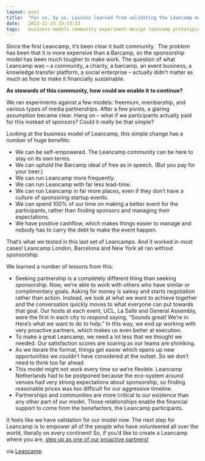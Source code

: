 ```yaml
---
layout: post
title:  "For us, by us. Lessons learned from validating the Leancamp model."
date:   2013-11-23 15:13:33
tags:   business-models community experiment-design leancamp prototyping
---
```


Since the first Leancamp, it’s been clear it built community.  The problem has been that it is more expensive than a Barcamp, so the sponsorship model has been much tougher to make work. The question of what Leancamp was – a community, a charity, a barcamp, an event business, a knowledge transfer platform, a social enterprise – actually didn’t matter as much as how to make it financially sustainable.

<strong>As stewards of this community, how could we enable it to continue?</strong>

We ran experiments against a few models: freemium, membership, and various types of media partnerships. After a few pivots, a glaring assumption became clear. Hang on – what if we participants actually paid for this instead of sponsors? Could it really be that simple?

Looking at the business model of Leancamp, this simple change has a number of huge benefits:
<ul>
	<li>We can be self-empowered. The Leancamp community can be here to stay on its own terms.</li>
	<li>We can uphold the Barcamp ideal of free as in speech. (But you pay for your beer.)</li>
	<li>We can run Leancamp more frequently.</li>
	<li>We can run Leancamp with far less lead-time.</li>
	<li>We can run Leancamp in far more places, even if they don’t have a culture of sponsoring startup events.</li>
	<li>We can spend 100% of our time on making a better event for the participants, rather than finding sponsors and managing their expectations.</li>
	<li>We have positive cashflow, which makes things easier to manage and nobody has to carry the debt to make the event happen.</li>
</ul>
That’s what we tested in this last set of Leancamps. And it worked in most cases! Leancamp London, Barcelona and New York all ran without sponsorship.

We learned a number of lessons from this:
<ul>
	<li>Seeking partnership is a completely different thing than seeking sponsorship. Now, we’re able to work with others who have similar or complimentary goals. Asking for money is salesy and starts negotiation rather than action. Instead, we look at what we want to achieve together and the conversation quickly moves to what everyone can put towards that goal. Our hosts at each event, UCL, La Salle and General Assembly, were the first in each city to respond saying, “Sounds great! We’re in. Here’s what we want to do to help.” In this way, we end up working with very proactive partners, which makes us even better at execution.</li>
	<li>To make a great Leancamp, we need a lot less that we thought we needed. Our satisfaction scores are soaring as our teams are shrinking.</li>
	<li>As we iterate the format, things get easier which opens up new opportunities we couldn’t have considered at the outset. So we don’t need to think too far ahead.</li>
	<li>This model might not work every time so we’re flexible. Leancamp Netherlands had to be postponed because the eco-system around venues had very strong expectations about sponsorship, so finding reasonable prices was too difficult for our aggressive timeline.</li>
	<li>Partnerships and communities are more critical to our existence than any other part of our model. Those relationships enable the financial support to come from the benefactors, the Leancamp participants.</li>
</ul>
It feels like we have validation for our model now. The next step for Leancamp is to empower all of the people who have volunteered all over the world, literally on every continent! So, if you’d like to create a Leancamp where you are, <a href="http://stayconnected.us1.list-manage1.com/subscribe?u=85c6ba2a410b1e10aefd30ebc&amp;id=b9a38354a2">step up as one of our proactive partners!</a>

via <a href="http://leanca.mp/2012/03/lessons-learned-from-validating-the-leancamp-model/" rel="canonical">Leancamp</a>
